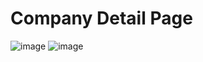 # Company Detail Page

![image](https://github.com/user-attachments/assets/d26befc6-b453-4886-b07a-1be4b790db7c) ![image](https://github.com/user-attachments/assets/e44971f7-2923-4cda-9373-629c2605442e)


